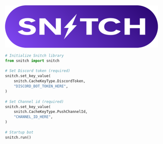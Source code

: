 ![alt text](https://github.com/GimmyFimmy/Snitch/blob/dev/docs/banner.png)
```python
# Initialize Snitch library
from snitch import snitch

# Set Discord token (required)
snitch.set_key_value(
    snitch.CacheKeyType.DiscordToken,
    "DISCORD_BOT_TOKEN_HERE",
)

# Set Channel id (required)
snitch.set_key_value(
    snitch.CacheKeyType.PushChannelId,
    "CHANNEL_ID_HERE",
)

# Startup bot
snitch.run()
```